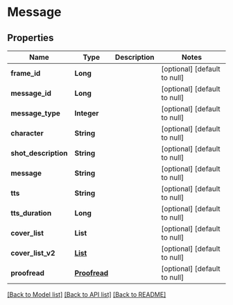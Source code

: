 # Message
## Properties

| Name | Type | Description | Notes |
|------------ | ------------- | ------------- | -------------|
| **frame\_id** | **Long** |  | [optional] [default to null] |
| **message\_id** | **Long** |  | [optional] [default to null] |
| **message\_type** | **Integer** |  | [optional] [default to null] |
| **character** | **String** |  | [optional] [default to null] |
| **shot\_description** | **String** |  | [optional] [default to null] |
| **message** | **String** |  | [optional] [default to null] |
| **tts** | **String** |  | [optional] [default to null] |
| **tts\_duration** | **Long** |  | [optional] [default to null] |
| **cover\_list** | **List** |  | [optional] [default to null] |
| **cover\_list\_v2** | [**List**](Cover.md) |  | [optional] [default to null] |
| **proofread** | [**Proofread**](Proofread.md) |  | [optional] [default to null] |

[[Back to Model list]](../README.md#documentation-for-models) [[Back to API list]](../README.md#documentation-for-api-endpoints) [[Back to README]](../README.md)

